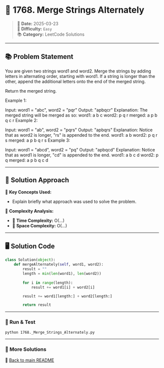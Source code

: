 
# 🌟 1768. Merge Strings Alternately

> 📏 **Date:** 2025-03-23  
> 🌟 **Difficulty:** `Easy`  
> 📚 **Category:** LeetCode Solutions  

---

## 📚 Problem Statement  
You are given two strings word1 and word2. Merge the strings by adding letters in alternating order, starting with word1. If a string is longer than the other, append the additional letters onto the end of the merged string.

Return the merged string.

 

Example 1:

Input: word1 = "abc", word2 = "pqr"
Output: "apbqcr"
Explanation: The merged string will be merged as so:
word1:  a   b   c
word2:    p   q   r
merged: a p b q c r
Example 2:

Input: word1 = "ab", word2 = "pqrs"
Output: "apbqrs"
Explanation: Notice that as word2 is longer, "rs" is appended to the end.
word1:  a   b 
word2:    p   q   r   s
merged: a p b q   r   s
Example 3:

Input: word1 = "abcd", word2 = "pq"
Output: "apbqcd"
Explanation: Notice that as word1 is longer, "cd" is appended to the end.
word1:  a   b   c   d
word2:    p   q 
merged: a p b q c   d

---

## 💪 Solution Approach  
🔹 **Key Concepts Used:**  
- Explain briefly what approach was used to solve the problem.

🔹 **Complexity Analysis:**  
- 🫠 **Time Complexity:** O(...)  
- 📂 **Space Complexity:** O(...)  

---

## 🖥️ Solution Code  
```python
class Solution(object):
    def mergeAlternately(self, word1, word2):
        result = ""  
        length = min(len(word1), len(word2))  
    
        for i in range(length):  
            result += word1[i] + word2[i]  

        result += word1[length:] + word2[length:]  

        return result
```

---

### 🚀 Run & Test  
```bash
python 1768._Merge_Strings_Alternately.py
```

---

### 🔗 More Solutions  
📌 [Back to main README](../../../README.md)
